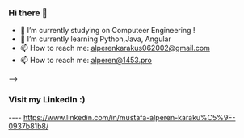 ### Hi there 👋



- 🔭 I’m currently studying on Computeer Engineering !
- 🌱 I’m currently learning Python,Java, Angular
- 📫 How to reach me: alperenkarakus062002@gmail.com
- 📫 How to reach me: alperen@1453.pro

-->

### Visit my LinkedIn :)
 ---- https://www.linkedin.com/in/mustafa-alperen-karaku%C5%9F-0937b81b8/
